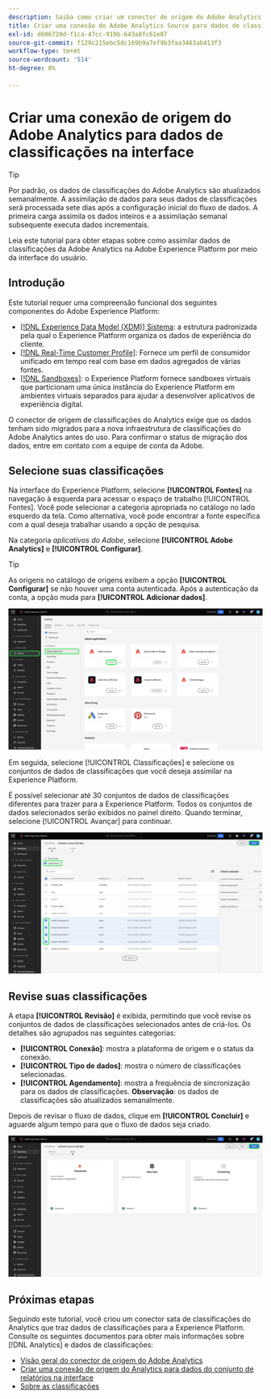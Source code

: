 ```yaml
---
description: Saiba como criar um conector de origem do Adobe Analytics na interface do usuário para trazer dados de classificações para o Adobe Experience Platform.
title: Criar uma conexão do Adobe Analytics Source para dados de classificações na interface
exl-id: d606720d-f1ca-47cc-919b-643a8fc61e07
source-git-commit: f129c215ebc5dc169b9a7ef9b3faa3463ab413f3
workflow-type: tm+mt
source-wordcount: '514'
ht-degree: 0%

---
```


# Criar uma conexão de origem do Adobe Analytics para dados de classificações na interface

>[!TIP]
>
>Por padrão, os dados de classificações do Adobe Analytics são atualizados semanalmente. A assimilação de dados para seus dados de classificações será processada sete dias após a configuração inicial do fluxo de dados. A primeira carga assimila os dados inteiros e a assimilação semanal subsequente executa dados incrementais.

Leia este tutorial para obter etapas sobre como assimilar dados de classificações da Adobe Analytics na Adobe Experience Platform por meio da interface do usuário.

## Introdução

Este tutorial requer uma compreensão funcional dos seguintes componentes do Adobe Experience Platform:

* [[!DNL Experience Data Model (XDM)] Sistema](../../../../../xdm/home.md): a estrutura padronizada pela qual o Experience Platform organiza os dados de experiência do cliente.
* [[!DNL Real-Time Customer Profile]](../../../../../profile/home.md): Fornece um perfil de consumidor unificado em tempo real com base em dados agregados de várias fontes.
* [[!DNL Sandboxes]](../../../../../sandboxes/home.md): o Experience Platform fornece sandboxes virtuais que particionam uma única instância do Experience Platform em ambientes virtuais separados para ajudar a desenvolver aplicativos de experiência digital.

O conector de origem de classificações do Analytics exige que os dados tenham sido migrados para a nova infraestrutura de classificações do Adobe Analytics antes do uso. Para confirmar o status de migração dos dados, entre em contato com a equipe de conta da Adobe.

## Selecione suas classificações

Na interface do Experience Platform, selecione **[!UICONTROL Fontes]** na navegação à esquerda para acessar o espaço de trabalho [!UICONTROL Fontes]. Você pode selecionar a categoria apropriada no catálogo no lado esquerdo da tela. Como alternativa, você pode encontrar a fonte específica com a qual deseja trabalhar usando a opção de pesquisa.

Na categoria *aplicativos do Adobe*, selecione **[!UICONTROL Adobe Analytics]** e **[!UICONTROL Configurar]**.

>[!TIP]
>
>As origens no catálogo de origens exibem a opção **[!UICONTROL Configurar]** se não houver uma conta autenticada. Após a autenticação da conta, a opção muda para **[!UICONTROL Adicionar dados]**.

![O catálogo de origens na interface do usuário do Experience Platform com a origem do Adobe Analytics selecionada.](../../../../images/tutorials/create/classifications/catalog.png)

Em seguida, selecione [!UICONTROL Classificações] e selecione os conjuntos de dados de classificações que você deseja assimilar na Experience Platform.

É possível selecionar até 30 conjuntos de dados de classificações diferentes para trazer para a Experience Platform. Todos os conjuntos de dados selecionados serão exibidos no painel direito. Quando terminar, selecione [!UICONTROL Avançar] para continuar.

![A página de classificações com vários conjuntos de dados de classificações selecionados.](../../../../images/tutorials/create/classifications/select.png)

## Revise suas classificações

A etapa **[!UICONTROL Revisão]** é exibida, permitindo que você revise os conjuntos de dados de classificações selecionados antes de criá-los. Os detalhes são agrupados nas seguintes categorias:

* **[!UICONTROL Conexão]**: mostra a plataforma de origem e o status da conexão.
* **[!UICONTROL Tipo de dados]**: mostra o número de classificações selecionadas.
* **[!UICONTROL Agendamento]**: mostra a frequência de sincronização para os dados de classificações. **Observação**: os dados de classificações são atualizados semanalmente.

Depois de revisar o fluxo de dados, clique em **[!UICONTROL Concluir]** e aguarde algum tempo para que o fluxo de dados seja criado.

![A página de revisão dos dados de classificações do Adobe Analytics.](../../../../images/tutorials/create/classifications/review.png)

## Próximas etapas

Seguindo este tutorial, você criou um conector sata de classificações do Analytics que traz dados de classificações para a Experience Platform. Consulte os seguintes documentos para obter mais informações sobre [!DNL Analytics] e dados de classificações:

* [Visão geral do conector de origem do Adobe Analytics](../../../../connectors/adobe-applications/analytics.md)
* [Criar uma conexão de origem do Analytics para dados do conjunto de relatórios na interface](./analytics.md)
* [Sobre as classificações](https://experienceleague.adobe.com/docs/analytics/components/classifications/c-classifications.html?lang=pt-BR)

